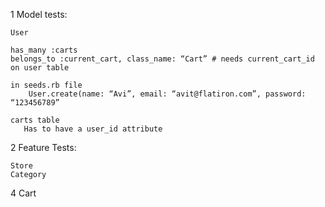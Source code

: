1	Model tests:

    User

    has_many :carts
    belongs_to :current_cart, class_name: “Cart” # needs current_cart_id on user table

    in seeds.rb file
        User.create(name: “Avi”, email: “avit@flatiron.com”, password: “123456789”

    carts table
	   Has to have a user_id attribute

2	Feature Tests:

    Store
    Category

4	Cart
